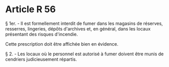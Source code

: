 # Article R 56

§ 1er. - Il est formellement interdit de fumer dans les magasins de réserves, resserres, lingeries, dépôts d'archives et, en général, dans les locaux présentant des risques d'incendie.

Cette prescription doit être affichée bien en évidence.

§ 2. - Les locaux où le personnel est autorisé à fumer doivent être munis de cendriers judicieusement répartis.
